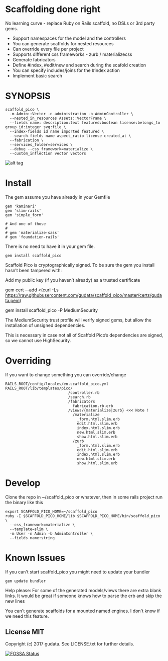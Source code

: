# Scaffolding done right
No learning curve - replace Ruby on Rails scaffold, no DSLs or 3rd party gems.

* Support namespaces for the model and the controllers
* You can generate scaffolds for nested resources
* Can override every file per project
* Supports different css frameworks - zurb / materializecss
* Generate fabricators
* Define #index, #edit/new and search during the scafold creation
* You can specify includes/joins for the #index action
* Implement basic search


# SYNOPSIS

    scaffold_pico \
      -m Admin::Vector -n administration -b AdminController \
      --nested_in_resources Assets::VectorFrame \
      --fields name: description:text featured:boolean license:belongs_to group_id:integer svg:file \
      --index-fields id name imported featured \
      --search-fields name aspect_ratio license created_at \
      --fabrication \
      --services_folder=services \
      --debug --css_framework=materialize \
      --custom_inflection vector vectors


![alt tag](https://raw.githubusercontent.com/gudata/scaffold_pico/master/doc/screenshot_index.jpg)



# Install
The gem assume you have already in your Gemfile

    gem 'kaminari'
    gem 'slim-rails'
    gem 'simple_form'

    # And one of those
    #
    # gem 'materialize-sass'
    # gem 'foundation-rails'

There is no need to have it in your gem file.

    gem install scaffold_pico

Scaffold Pico is cryptographically signed. To be sure the gem you install hasn’t been tampered with:

Add my public key (if you haven’t already) as a trusted certificate

gem cert --add <(curl -Ls https://raw.githubusercontent.com/gudata/scaffold_pico/master/certs/gudata.pem)

gem install scaffold_pico -P MediumSecurity

The MediumSecurity trust profile will verify signed gems, but allow the installation of unsigned dependencies.

This is necessary in case not all of Scaffold Pico’s dependencies are signed, so we cannot use HighSecurity.




# Overriding
If you want to change something you can override/change

    RAILS_ROOT/config/locales/en.scaffold_pico.yml
    RAILS_ROOT/lib/templates/pico/
                                /controller.rb
                                /search.rb
                                /fabricators
                                  fabrication.rb.erb
                                /views/{materialize|zurb} <<< Note !
                                  /materialize
                                    _form.html.slim.erb
                                    edit.html.slim.erb
                                    index.html.slim.erb
                                    new.html.slim.erb
                                    show.html.slim.erb
                                  /zurb
                                    _form.html.slim.erb
                                    edit.html.slim.erb
                                    index.html.slim.erb
                                    new.html.slim.erb
                                    show.html.slim.erb

# Develop

Clone the repo in ~/scaffold_pico or whatever, then in some rails project run the binary like this

    export SCAFFOLD_PICO_HOME=~/scaffold_pico
    ruby -I $SCAFFOLD_PICO_HOME/lib $SCAFFOLD_PICO_HOME/bin/scaffold_pico \
      --css_framework=materialize \
      --template=slim \
      -m User -n Admin -b AdminController \
      --fields name:string

# Known Issues
If you can't start scaffold_pico you might need to update your bundler

    gem update bundler

Help please: For some of the generated models/views there are extra blank links. It would be great if someone knows how to parse the erb and skip the new lines

You can't generate scaffolds for a mounted named engines. I don't know if we need this feature.


## License MIT

Copyright (c) 2017 gudata. See LICENSE.txt for further details.

[![FOSSA Status](https://app.fossa.io/api/projects/git%2Bgithub.com%2Fgudata%2Fscaffold_pico.svg?type=shield)](https://app.fossa.io/projects/git%2Bgithub.com%2Fgudata%2Fscaffold_pico?ref=badge_shield)

